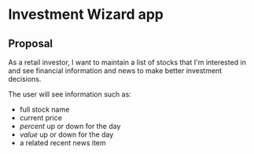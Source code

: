# Investment Wizard app
## Proposal

As a retail investor, I want to maintain a list of stocks that I'm interested in and see financial information and news to make better investment decisions.

The user will see information such as:

* full stock name
* current price
* _percent_ up or down for the day
* _value_ up or down for the day
* a related recent news item
